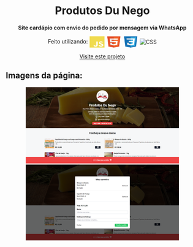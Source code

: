 <h1 align="center" style="font-weight: bold;">Produtos Du Nego </h1>

<p align="center">
    <b>Site cardápio com envio do pedido por mensagem via WhatsApp</b><br>

<div align="center">
   Feito utilizando:  <img align="center" alt="JS" height="30" width="40" src="https://raw.githubusercontent.com/devicons/devicon/master/icons/javascript/javascript-plain.svg">
    <img align="center" alt="HTML" height="30" width="40" src="https://raw.githubusercontent.com/devicons/devicon/master/icons/html5/html5-original.svg">
    <img align="center" alt="CSS" height="30" width="40" src="https://raw.githubusercontent.com/devicons/devicon/master/icons/css3/css3-original.svg">
    <img align="center" alt="CSS" height="30" width="40" src="https://cdn.jsdelivr.net/gh/devicons/devicon@latest/icons/tailwindcss/tailwindcss-original.svg">
</div>
</p>

<p align="center">
     <a href="https://produtosdunego.vercel.app">Visite este projeto</a>
</p>

## Imagens da página:

<p align="center">
    <img src="assets/pageImg1.png" alt="home" width="400px">
    <img src="assets/pageImg2.png" alt="home" width="400px">
</p>

